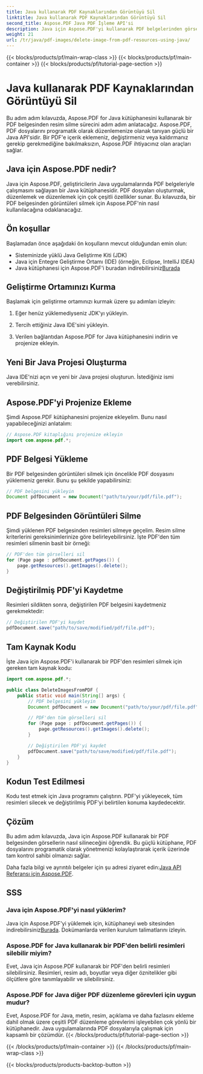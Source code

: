 ```yaml
---
title: Java kullanarak PDF Kaynaklarından Görüntüyü Sil
linktitle: Java kullanarak PDF Kaynaklarından Görüntüyü Sil
second_title: Aspose.PDF Java PDF İşleme API'si
description: Java için Aspose.PDF'yi kullanarak PDF belgelerinden görselleri nasıl sileceğinizi öğrenin. Verimli PDF düzenleme için kaynak kodlu adım adım kılavuz.
weight: 21
url: /tr/java/pdf-images/delete-image-from-pdf-resources-using-java/
---
```


{{< blocks/products/pf/main-wrap-class >}}
{{< blocks/products/pf/main-container >}}
{{< blocks/products/pf/tutorial-page-section >}}

# Java kullanarak PDF Kaynaklarından Görüntüyü Sil


Bu adım adım kılavuzda, Aspose.PDF for Java kütüphanesini kullanarak bir PDF belgesinden resim silme sürecini adım adım anlatacağız. Aspose.PDF, PDF dosyalarını programatik olarak düzenlemenize olanak tanıyan güçlü bir Java API'sidir. Bir PDF'e içerik eklemeniz, değiştirmeniz veya kaldırmanız gerekip gerekmediğine bakılmaksızın, Aspose.PDF ihtiyacınız olan araçları sağlar.

## Java için Aspose.PDF nedir?

Java için Aspose.PDF, geliştiricilerin Java uygulamalarında PDF belgeleriyle çalışmasını sağlayan bir Java kütüphanesidir. PDF dosyaları oluşturmak, düzenlemek ve düzenlemek için çok çeşitli özellikler sunar. Bu kılavuzda, bir PDF belgesinden görüntüleri silmek için Aspose.PDF'nin nasıl kullanılacağına odaklanacağız.

## Ön koşullar

Başlamadan önce aşağıdaki ön koşulların mevcut olduğundan emin olun:

- Sisteminizde yüklü Java Geliştirme Kiti (JDK)
- Java için Entegre Geliştirme Ortamı (IDE) (örneğin, Eclipse, IntelliJ IDEA)
-  Java kütüphanesi için Aspose.PDF'i buradan indirebilirsiniz[Burada](https://releases.aspose.com/pdf/java/)

## Geliştirme Ortamınızı Kurma

Başlamak için geliştirme ortamınızı kurmak üzere şu adımları izleyin:

1. Eğer henüz yüklemediyseniz JDK'yı yükleyin.

2. Tercih ettiğiniz Java IDE'sini yükleyin.

3. Verilen bağlantıdan Aspose.PDF for Java kütüphanesini indirin ve projenize ekleyin.

## Yeni Bir Java Projesi Oluşturma

Java IDE'nizi açın ve yeni bir Java projesi oluşturun. İstediğiniz ismi verebilirsiniz.

## Aspose.PDF'yi Projenize Ekleme

Şimdi Aspose.PDF kütüphanesini projenize ekleyelim. Bunu nasıl yapabileceğinizi anlatalım:

```java
// Aspose.PDF kitaplığını projenize ekleyin
import com.aspose.pdf.*;
```

## PDF Belgesi Yükleme

Bir PDF belgesinden görüntüleri silmek için öncelikle PDF dosyasını yüklemeniz gerekir. Bunu şu şekilde yapabilirsiniz:

```java
// PDF belgesini yükleyin
Document pdfDocument = new Document("path/to/your/pdf/file.pdf");
```

## PDF Belgesinden Görüntüleri Silme

Şimdi yüklenen PDF belgesinden resimleri silmeye geçelim. Resim silme kriterlerini gereksinimlerinize göre belirleyebilirsiniz. İşte PDF'den tüm resimleri silmenin basit bir örneği:

```java
// PDF'den tüm görselleri sil
for (Page page : pdfDocument.getPages()) {
    page.getResources().getImages().delete();
}
```

## Değiştirilmiş PDF'yi Kaydetme

Resimleri sildikten sonra, değiştirilen PDF belgesini kaydetmeniz gerekmektedir:

```java
// Değiştirilen PDF'yi kaydet
pdfDocument.save("path/to/save/modified/pdf/file.pdf");
```

## Tam Kaynak Kodu

İşte Java için Aspose.PDF'i kullanarak bir PDF'den resimleri silmek için gereken tam kaynak kodu:

```java
import com.aspose.pdf.*;

public class DeleteImagesFromPDF {
    public static void main(String[] args) {
        // PDF belgesini yükleyin
        Document pdfDocument = new Document("path/to/your/pdf/file.pdf");

        // PDF'den tüm görselleri sil
        for (Page page : pdfDocument.getPages()) {
            page.getResources().getImages().delete();
        }

        // Değiştirilen PDF'yi kaydet
        pdfDocument.save("path/to/save/modified/pdf/file.pdf");
    }
}
```

## Kodun Test Edilmesi

Kodu test etmek için Java programını çalıştırın. PDF'yi yükleyecek, tüm resimleri silecek ve değiştirilmiş PDF'yi belirtilen konuma kaydedecektir.

## Çözüm

Bu adım adım kılavuzda, Java için Aspose.PDF kullanarak bir PDF belgesinden görsellerin nasıl silineceğini öğrendik. Bu güçlü kütüphane, PDF dosyalarını programatik olarak yönetmenizi kolaylaştırarak içerik üzerinde tam kontrol sahibi olmanızı sağlar.

 Daha fazla bilgi ve ayrıntılı belgeler için şu adresi ziyaret edin:[Java API Referansı için Aspose.PDF](https://reference.aspose.com/pdf/java/).

## SSS

### Java için Aspose.PDF'yi nasıl yüklerim?

 Java için Aspose.PDF'yi yüklemek için, kütüphaneyi web sitesinden indirebilirsiniz[Burada](https://releases.aspose.com/pdf/java/). Dokümanlarda verilen kurulum talimatlarını izleyin.

### Aspose.PDF for Java kullanarak bir PDF'den belirli resimleri silebilir miyim?

Evet, Java için Aspose.PDF kullanarak bir PDF'den belirli resimleri silebilirsiniz. Resimleri, resim adı, boyutlar veya diğer öznitelikler gibi ölçütlere göre tanımlayabilir ve silebilirsiniz.

### Aspose.PDF for Java diğer PDF düzenleme görevleri için uygun mudur?

Evet, Aspose.PDF for Java, metin, resim, açıklama ve daha fazlasını ekleme dahil olmak üzere çeşitli PDF düzenleme görevlerini işleyebilen çok yönlü bir kütüphanedir. Java uygulamalarında PDF dosyalarıyla çalışmak için kapsamlı bir çözümdür.
{{< /blocks/products/pf/tutorial-page-section >}}

{{< /blocks/products/pf/main-container >}}
{{< /blocks/products/pf/main-wrap-class >}}

{{< blocks/products/products-backtop-button >}}
